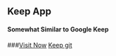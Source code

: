 ## Keep App 
#### Somewhat Similar to Google Keep 
###[Visit Now](https://keep.tapanawasthi.dev/)
[Keep git](https://i.ibb.co/KFpsbFV/u-Ride-online-video-cutter-com.gif)
